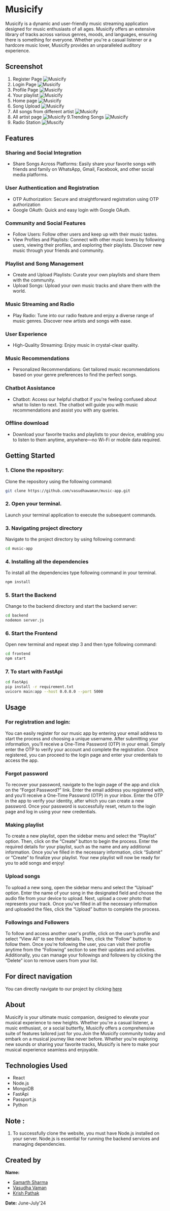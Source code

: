 # Musicify
Musicify is a dynamic and user-friendly music streaming application designed for music enthusiasts of all ages. Musicify offers an extensive library of tracks across various genres, moods, and languages, ensuring there is something for everyone. Whether you're a casual listener or a hardcore music lover, Musicify provides an unparalleled auditory experience.

## Screenshot

1. Register Page
![Musicify](https://res.cloudinary.com/dvpvxjcfk/image/upload/v1722049531/musicify/rmslgqptbrudxdmwoqbh.png)
2. Login Page
![Musicify](https://res.cloudinary.com/dvpvxjcfk/image/upload/v1722049531/musicify/sbbhnqipo3yomtdgxdxp.png)
3. Profile Page
![Musicify](https://res.cloudinary.com/dvpvxjcfk/image/upload/v1722069221/mfuxydyyfuymyer2hfp2.png)
4. Your playlist
![Musicify](https://res.cloudinary.com/dvpvxjcfk/image/upload/v1722049530/musicify/lzhww2qdkdrf7oslmmju.jpg)
5. Home page
![Musicify](https://res.cloudinary.com/dvpvxjcfk/image/upload/v1722049530/musicify/u1hrb9rp3gg3ahbf1gyp.jpg)
6. Song Upload
![Musicify](https://res.cloudinary.com/dvpvxjcfk/image/upload/v1722049530/musicify/upohyjleptir4ycoqo68.jpg)
7. All songs from different artist
![Musicify](https://res.cloudinary.com/dvpvxjcfk/image/upload/v1722049530/musicify/mtxgicvfzgaap6gzoyht.jpg)
8. All artist page
![Musicify](https://res.cloudinary.com/dvpvxjcfk/image/upload/v1722049530/musicify/zattmklxupscfoueymjj.jpg)
9.Trending Songs
![Musicify](https://res.cloudinary.com/dvpvxjcfk/image/upload/v1722049531/musicify/spyujzuvbyx5mcl7ud5w.jpg)
10. Radio Station
![Muscify](https://res.cloudinary.com/dvpvxjcfk/image/upload/v1722049530/musicify/uttnujs8qxpobxvdc3dp.jpg)

## Features
### Sharing and Social Integration
- Share Songs Across Platforms: Easily share your favorite songs with friends and family on WhatsApp, Gmail, Facebook, and other social media platforms.

### User Authentication and Registration
- OTP Authorization: Secure and straightforward registration using OTP authorization
- Google OAuth: Quick and easy login with Google OAuth.

### Community and Social Features
- Follow Users: Follow other users and keep up with their music tastes.
- View Profiles and Playlists: Connect with other music lovers by following users, viewing their profiles, and exploring their playlists. Discover new music through your friends and community.

### Playlist and Song Management
- Create and Upload Playlists: Curate your own playlists and share them with the community.
- Upload Songs: Upload your own music tracks and share them with the world.

### Music Streaming and Radio
- Play Radio: Tune into our radio feature and enjoy a diverse range of music genres. Discover new artists and songs with ease.

### User Experience
- High-Quality Streaming: Enjoy music in crystal-clear quality.

### Music Recommendations
- Personalized Recommendations: Get tailored music recommendations based on your genre preferences to find the perfect songs.

### Chatbot Assistance
- Chatbot: Access our helpful chatbot if you're feeling confused about what to listen to next. The chatbot will guide you with music recommendations and assist you with any queries.

### Offline download
- Download your favorite tracks and playlists to your device, enabling you to listen to them anytime, anywhere—no Wi-Fi or mobile data required.

## Getting Started

### 1. Clone the repository:
Clone the repository using the following command:
```bash
git clone https://github.com/vasudhawaman/music-app.git
```
### 2. Open your terminal.
Launch your terminal application to execute the subsequent commands.

### 3. Navigating project directory
Navigate to the project directory by using following command:

```bash
cd music-app
```

### 4. Installing all the dependencies
To install all the dependencies type following command in your terminal.

```bash
npm install
```

### 5. Start the Backend
Change to the backend directory and start the backend server:
```bash
cd backend
nodemon server.js
```

### 6. Start the Frontend
Open new terminal and repeat step 3 and then type following command:
```bash
cd frontend
npm start
```

### 7. To start with FastApi
```bash
cd FastApi
pip install -r requirement.txt
uvicorn main:app --host 0.0.0.0 --port 5000
```

## Usage
### For registration and login:
You can easily register for our music app by entering your email address to start the process and choosing a unique username. After submitting your information, you’ll receive a One-Time Password (OTP) in your email. Simply enter the OTP to verify your account and complete the registration. Once registered, you can proceed to the login page and enter your credentials to access the app.

### Forgot password
To recover your password, navigate to the login page of the app and click on the “Forgot Password?” link. Enter the email address you registered with, and you’ll receive a One-Time Password (OTP) in your inbox. Enter the OTP in the app to verify your identity, after which you can create a new password. Once your password is successfully reset, return to the login page and log in using your new credentials.

### Making playlist
To create a new playlist, open the sidebar menu and select the “Playlist” option. Then, click on the “Create” button to begin the process. Enter the required details for your playlist, such as the name and any additional information. Once you’ve filled in the necessary information, click “Submit” or “Create” to finalize your playlist. Your new playlist will now be ready for you to add songs and enjoy!

### Upload songs
To upload a new song, open the sidebar menu and select the “Upload” option. Enter the name of your song in the designated field and choose the audio file from your device to upload. Next, upload a cover photo that represents your track. Once you’ve filled in all the necessary information and uploaded the files, click the “Upload” button to complete the process.

### Followings and Followers
To follow and access another user's profile, click on the user’s profile and select “View All” to see their details. Then, click the “Follow” button to follow them. Once you’re following the user, you can visit their profile anytime from the “Following” section to see their updates and activities. Additionally, you can manage your followings and followers by clicking the “Delete” icon to remove users from your list.

## For direct navigation
You can directly navigate to our project by clicking [here](https://musicify-frontend.vercel.app)

## About
Musicify is your ultimate music companion, designed to elevate your musical experience to new heights. Whether you're a casual listener, a music enthusiast, or a social butterfly, Musicify offers a comprehensive suite of features tailored just for you.Join the Musicify community today and embark on a musical journey like never before. Whether you're exploring new sounds or sharing your favorite tracks, Musicify is here to make your musical experience seamless and enjoyable.

## Technologies Used
- React
- Node.js
- MongoDB
- FastApi
- Passport.js
- Python


## Note :
1. To successfully clone the website, you must have Node.js installed on your server. Node.js is essential for running the backend services and managing dependencies.

## Created by
**Name:**
- [Samarth Sharma](https://github.com/Samarth021004)
- [Vasudha Vaman](https://github.com/vasudhawaman)
- [Krish Pathak](https://github.com/krishpathak)

**Date:**
June-July'24
